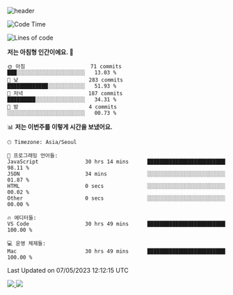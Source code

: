 ![header](https://capsule-render.vercel.app/api?type=waving&color=timeGradient&width=100%&height=280&section=header&text=Welcome✨&animation=fadeIn&fontSize=40&fontAlignY=30&desc=Sunyoungs%20Github&descSize=30)
<!-- 
<hr />

📋 Languages<br /><br />
![JavaScript](https://img.shields.io/badge/javascript-%23323330.svg?style=for-the-badge&logo=javascript&logoColor=%23F7DF1E)

👨‍💻 FrontEnd Stack<br /><br />
![React](https://img.shields.io/badge/react-%2320232a.svg?style=for-the-badge&logo=react&logoColor=%2361DAFB)
![SASS](https://img.shields.io/badge/SASS-hotpink.svg?style=for-the-badge&logo=SASS&logoColor=white)
![Styled Components](https://img.shields.io/badge/styled--components-DB7093?style=for-the-badge&logo=styled-components&logoColor=white)

🛠 Tool<br /><br />
![Visual Studio Code](https://img.shields.io/badge/Visual%20Studio%20Code-0078d7.svg?style=for-the-badge&logo=visual-studio-code&logoColor=white)
![Git](https://img.shields.io/badge/git-%23F05033.svg?style=for-the-badge&logo=git&logoColor=white)
![GitHub](https://img.shields.io/badge/github-%23121011.svg?style=for-the-badge&logo=github&logoColor=white)

🏷 Contact Me<br /><br /> -->



  <!--START_SECTION:waka-->
![Code Time](http://img.shields.io/badge/Code%20Time-276%20hrs%2026%20mins-blue)

![Lines of code](https://img.shields.io/badge/%EC%A0%80%EB%8A%94%20%EC%97%AC%ED%83%9C%EA%B9%8C%EC%A7%80%20-875.6%20thousand%20%EC%A4%84%EC%9D%98%20%EC%BD%94%EB%93%9C%EB%A5%BC%20%EC%9E%91%EC%84%B1%ED%96%88%EC%96%B4%EC%9A%94.-blue)

**저는 아침형 인간이에요. 🐤** 

```text
🌞 아침                     71 commits          ███░░░░░░░░░░░░░░░░░░░░░░   13.03 % 
🌆 낮　                     283 commits         █████████████░░░░░░░░░░░░   51.93 % 
🌃 저녁                     187 commits         █████████░░░░░░░░░░░░░░░░   34.31 % 
🌙 밤　                     4 commits           ░░░░░░░░░░░░░░░░░░░░░░░░░   00.73 % 
```


📊 **저는 이번주를 이렇게 시간을 보냈어요.** 

```text
🕑︎ Timezone: Asia/Seoul

💬 프로그래밍 언어들: 
JavaScript               30 hrs 14 mins      █████████████████████████   98.11 % 
JSON                     34 mins             ░░░░░░░░░░░░░░░░░░░░░░░░░   01.87 % 
HTML                     0 secs              ░░░░░░░░░░░░░░░░░░░░░░░░░   00.02 % 
Other                    0 secs              ░░░░░░░░░░░░░░░░░░░░░░░░░   00.00 % 

🔥 에디터들: 
VS Code                  30 hrs 49 mins      █████████████████████████   100.00 % 

💻 운영 체제들: 
Mac                      30 hrs 49 mins      █████████████████████████   100.00 % 
```


 Last Updated on 07/05/2023 12:12:15 UTC
<!--END_SECTION:waka-->

<div aling="center">
   <p display="inline">
    <a href="https://github.com/suny0ung">
     <img src="https://github-readme-stats.vercel.app/api?username=suny0ung&hide=none&hide_title=false&show_icons=ture&include_all_commits=false&theme=omni" />
     <img src="https://github-readme-stats.vercel.app/api/top-langs/?username=suny0ung&layout=compact&show_icons=ture&show_owner=ture&hide_title=false&theme=omni&hide=none" />
    </a>
  </p>



</div>

<!--
**suny0ung/suny0ung** is a ✨ _special_ ✨ repository because its `README.md` (this file) appears on your GitHub profile.

Here are some ideas to get you started:

- 🔭 I’m currently working on ...
- 🌱 I’m currently learning ...
- 👯 I’m looking to collaborate on ...
- 🤔 I’m looking for help with ...
- 💬 Ask me about ...
- 📫 How to reach me: ...
- 😄 Pronouns: ...
- ⚡ Fun fact: ...
-->
